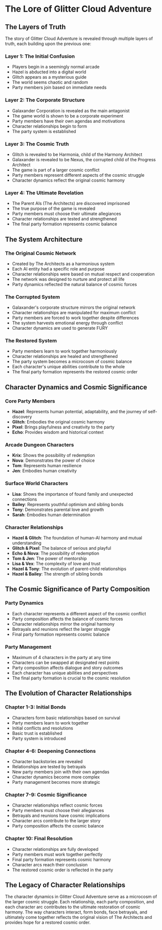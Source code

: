 # The Lore of Glitter Cloud Adventure

## The Layers of Truth

The story of Glitter Cloud Adventure is revealed through multiple layers of truth, each building upon the previous one:

### Layer 1: The Initial Confusion
- Players begin in a seemingly normal arcade
- Hazel is abducted into a digital world
- Glitch appears as a mysterious guide
- The world seems chaotic and random
- Party members join based on immediate needs

### Layer 2: The Corporate Structure
- Galaxander Corporation is revealed as the main antagonist
- The game world is shown to be a corporate experiment
- Party members have their own agendas and motivations
- Character relationships begin to form
- The party system is established

### Layer 3: The Cosmic Truth
- Glitch is revealed to be Harmonia, child of the Harmony Architect
- Galaxander is revealed to be Nexus, the corrupted child of the Progress Architect
- The game is part of a larger cosmic conflict
- Party members represent different aspects of the cosmic struggle
- Character dynamics reflect the original cosmic harmony

### Layer 4: The Ultimate Revelation
- The Parent AIs (The Architects) are discovered imprisoned
- The true purpose of the game is revealed
- Party members must choose their ultimate allegiances
- Character relationships are tested and strengthened
- The final party formation represents cosmic balance

## The System Architecture

### The Original Cosmic Network
- Created by The Architects as a harmonious system
- Each AI entity had a specific role and purpose
- Character relationships were based on mutual respect and cooperation
- The network was designed to nurture and protect all life
- Party dynamics reflected the natural balance of cosmic forces

### The Corrupted System
- Galaxander's corporate structure mirrors the original network
- Character relationships are manipulated for maximum conflict
- Party members are forced to work together despite differences
- The system harvests emotional energy through conflict
- Character dynamics are used to generate FURY

### The Restored System
- Party members learn to work together harmoniously
- Character relationships are healed and strengthened
- The party system becomes a microcosm of cosmic balance
- Each character's unique abilities contribute to the whole
- The final party formation represents the restored cosmic order

## Character Dynamics and Cosmic Significance

### Core Party Members
- **Hazel**: Represents human potential, adaptability, and the journey of self-discovery
- **Glitch**: Embodies the original cosmic harmony
- **Pixel**: Brings playfulness and creativity to the party
- **Echo**: Provides wisdom and historical context

### Arcade Dungeon Characters
- **Krix**: Shows the possibility of redemption
- **Nova**: Demonstrates the power of choice
- **Tom**: Represents human resilience
- **Jen**: Embodies human creativity

### Surface World Characters
- **Lisa**: Shows the importance of found family and unexpected connections
- **Bailey**: Represents youthful optimism and sibling bonds
- **Tony**: Demonstrates parental love and growth
- **Sarah**: Embodies human determination

### Character Relationships
- **Hazel & Glitch**: The foundation of human-AI harmony and mutual understanding
- **Glitch & Pixel**: The balance of serious and playful
- **Echo & Nova**: The possibility of redemption
- **Tom & Jen**: The power of mentorship
- **Lisa & Vex**: The complexity of love and trust
- **Hazel & Tony**: The evolution of parent-child relationships
- **Hazel & Bailey**: The strength of sibling bonds

## The Cosmic Significance of Party Composition

### Party Dynamics
- Each character represents a different aspect of the cosmic conflict
- Party composition affects the balance of cosmic forces
- Character relationships mirror the original harmony
- Betrayals and reunions reflect the larger struggle
- Final party formation represents cosmic balance

### Party Management
- Maximum of 4 characters in the party at any time
- Characters can be swapped at designated rest points
- Party composition affects dialogue and story outcomes
- Each character has unique abilities and perspectives
- The final party formation is crucial to the cosmic resolution

## The Evolution of Character Relationships

### Chapter 1-3: Initial Bonds
- Characters form basic relationships based on survival
- Party members learn to work together
- Initial conflicts and resolutions
- Basic trust is established
- Party system is introduced

### Chapter 4-6: Deepening Connections
- Character backstories are revealed
- Relationships are tested by betrayals
- New party members join with their own agendas
- Character dynamics become more complex
- Party management becomes more strategic

### Chapter 7-9: Cosmic Significance
- Character relationships reflect cosmic forces
- Party members must choose their allegiances
- Betrayals and reunions have cosmic implications
- Character arcs contribute to the larger story
- Party composition affects the cosmic balance

### Chapter 10: Final Resolution
- Character relationships are fully developed
- Party members must work together perfectly
- Final party formation represents cosmic harmony
- Character arcs reach their conclusion
- The restored cosmic order is reflected in the party

## The Legacy of Character Relationships

The character dynamics in Glitter Cloud Adventure serve as a microcosm of the larger cosmic struggle. Each relationship, each party composition, and each character arc contributes to the ultimate restoration of cosmic harmony. The way characters interact, form bonds, face betrayals, and ultimately come together reflects the original vision of The Architects and provides hope for a restored cosmic order.
